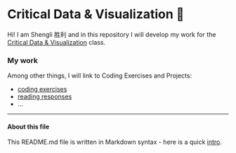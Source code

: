# Critical Data & Visualization 🦕

Hi! I am Shengli 胜利 and in this repository I will develop my work for the [Critical Data & Visualization](https://github.com/leoneckert/critical-data-and-visualization-spring-2021) class.  

### My work

Among other things, I will link to Coding Exercises and Projects:

- [coding exercises](coding-exercises/placeholder)
- [reading responses](reading-responses)
- ...


---
#### About this file
This README.md file is written in Markdown syntax - here is a quick [intro](https://guides.github.com/features/mastering-markdown/).


